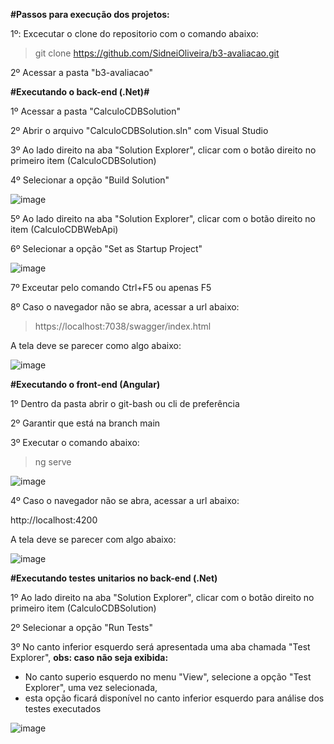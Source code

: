 **#Passos para execução dos projetos:**

1º: Excecutar o clone do repositorio com o comando abaixo:

> git clone https://github.com/SidneiOliveira/b3-avaliacao.git
  
2º Acessar a pasta "b3-avaliacao"

**#Executando o back-end (.Net)#**

1º Acessar a pasta "CalculoCDBSolution"

2º Abrir o arquivo "CalculoCDBSolution.sln" com Visual Studio

3º Ao lado direito na aba "Solution Explorer", clicar com o botão direito no primeiro item (CalculoCDBSolution)

4º Selecionar a opção "Build Solution"

  ![image](https://github.com/user-attachments/assets/cdc7954c-967f-4b34-a0b6-635325cf2a46)

5º Ao lado direito na aba "Solution Explorer", clicar com o botão direito no item (CalculoCDBWebApi)

6º Selecionar a opção "Set as Startup Project"

![image](https://github.com/user-attachments/assets/c8cb81df-0abb-424c-ab6c-7d1aa8deaf34)

7º Exceutar pelo comando Ctrl+F5 ou apenas F5

8º Caso o navegador não se abra, acessar a url abaixo:

> https://localhost:7038/swagger/index.html

A tela deve se parecer como algo abaixo:
    
  ![image](https://github.com/user-attachments/assets/5ecd9238-2d7d-4e55-86e0-6625e32b8e53)

**#Executando o front-end (Angular)**

1º Dentro da pasta abrir o git-bash ou cli de preferência

2º Garantir que está na branch main

3º Executar o comando abaixo:

  > ng serve
  
![image](https://github.com/user-attachments/assets/0f67b12d-82a4-4dc6-b124-d39dd971d4fc)

4º Caso o navegador não se abra, acessar a url abaixo:

http://localhost:4200

A tela deve se parecer com algo abaixo:

![image](https://github.com/user-attachments/assets/939fe34d-8275-46be-a836-23b241bfe840)

**#Executando testes unitarios no back-end (.Net)**

1º Ao lado direito na aba "Solution Explorer", clicar com o botão direito no primeiro item (CalculoCDBSolution)

2º Selecionar a opção "Run Tests"

3º No canto inferior esquerdo será apresentada uma aba chamada "Test Explorer", **obs: caso não seja exibida:**
  * No canto superio esquerdo no menu "View", selecione a opção "Test Explorer", uma vez selecionada,
  * esta opção ficará disponível no canto inferior esquerdo para análise dos testes executados
    
![image](https://github.com/user-attachments/assets/ea930b69-191a-4bf0-a2ba-783f659ef516)

